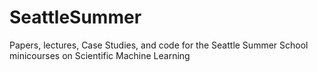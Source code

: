 # SeattleSummer

Papers, lectures, Case Studies, and code for the Seattle Summer School minicourses on Scientific Machine Learning
